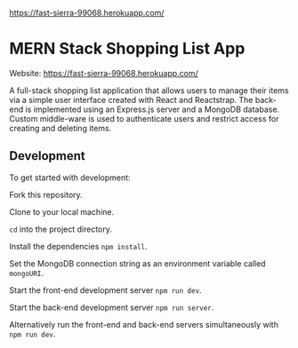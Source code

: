 https://fast-sierra-99068.herokuapp.com/

# MERN Stack Shopping List App

Website: https://fast-sierra-99068.herokuapp.com/

A full-stack shopping list application that allows users to manage their items via a simple user interface created with React and Reactstrap. The back-end is implemented using an Express.js server and a MongoDB database. Custom middle-ware is used to authenticate users and restrict access for creating and deleting items.

## Development

To get started with development:

Fork this repository.

Clone to your local machine.

`cd` into the project directory.

Install the dependencies `npm install`.

Set the MongoDB connection string as an environment variable called `mongoURI`.

Start the front-end development server `npm run dev`.

Start the back-end development server `npm run server`.

Alternatively run the front-end and back-end servers simultaneously with `npm run dev`.